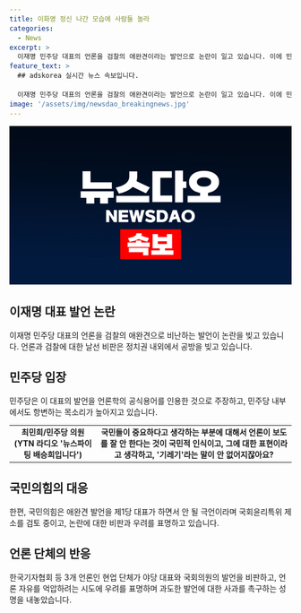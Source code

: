 ```yaml
---
title: 이화영 정신 나간 모습에 사람들 놀라
categories:
  - News
excerpt: >
  이재명 민주당 대표의 언론을 검찰의 애완견이라는 발언으로 논란이 일고 있습니다. 이에 민주당은 언론학 용어를 인용하여 항변하고 있으며, 국민의힘은 이 발언을 극언으로 비판하며 국회윤리특위 제소를 검토 중입니다. 한국기자협회 등 3개 언론인 단체는 야당 대표와 국회의원의 언론 비판에 우려를 표명하고 사과를 촉구하는 성명을 내고 있습니다.
feature_text: >
  ## adskorea 실시간 뉴스 속보입니다.

  이재명 민주당 대표의 언론을 검찰의 애완견이라는 발언으로 논란이 일고 있습니다. 이에 민주당은 언론학 용어를 인용하여 항변하고 있으며, 국민의힘은 이 발언을 극언으로 비판하며 국회윤리특위 제소를 검토 중입니다. 한국기자협회 등 3개 언론인 단체는 야당 대표와 국회의원의 언론 비판에 우려를 표명하고 사과를 촉구하는 성명을 내고 있습니다.
image: '/assets/img/newsdao_breakingnews.jpg'
---
```


<p><img src="/assets/img/newsdao_breakingnews.jpg" alt="adskorea 속보" /></p>

<h2 data-ke-size="size26">이재명 대표 발언 논란</h2>

<p data-ke-size="size16">이재명 민주당 대표의 언론을 검찰의 애완견으로 비난하는 발언이 논란을 빚고 있습니다. 언론과 검찰에 대한 날선 비판은 정치권 내외에서 공방을 빚고 있습니다.</p>

<h2 data-ke-size="size26">민주당 입장</h2>

<p data-ke-size="size16">민주당은 이 대표의 발언을 언론학의 공식용어를 인용한 것으로 주장하고, 민주당 내부에서도 항변하는 목소리가 높아지고 있습니다.</p>

<table>
  <tbody>
    <tr>
      <td style="text-align: center; height: 17px;"><b>최민희/민주당 의원(YTN 라디오 '뉴스파이팅 배승희입니다')</b></td>
      <td style="text-align: center; height: 17px;"><b>국민들이 중요하다고 생각하는 부분에 대해서 언론이 보도를 잘 안 한다는 것이 국민적 인식이고, 그에 대한 표현이라고 생각하고, '기레기'라는 말이 안 없어지잖아요?</b></td>
    </tr>
  </tbody>
</table>

<h2 data-ke-size="size26">국민의힘의 대응</h2>

<p data-ke-size="size16">한편, 국민의힘은 애완견 발언을 제1당 대표가 하면서 안 될 극언이라며 국회윤리특위 제소를 검토 중이고, 논란에 대한 비판과 우려를 표명하고 있습니다.</p>

<h2 data-ke-size="size26">언론 단체의 반응</h2>

<p data-ke-size="size16">한국기자협회 등 3개 언론인 현업 단체가 야당 대표와 국회의원의 발언을 비판하고, 언론 자유를 억압하려는 시도에 우려를 표명하며 과도한 발언에 대한 사과를 촉구하는 성명을 내놓았습니다.</p>

